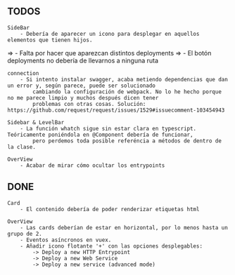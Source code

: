 TODOS
---------------------------------------------------------
    SideBar
        - Debería de aparecer un icono para desplegar en aquellos elementos que tienen hijos.
=>        - Falta por hacer que aparezcan distintos deployments
=>        - El botón deployments no debería de llevarnos a ninguna ruta
    
    connection
        - Si intento instalar swagger, acaba metiendo dependencias que dan un error y, según parece, puede ser solucionado
            cambiando la configuración de webpack. No lo he hecho porque no me parece limpio y muchos después dicen tener
            problemas con otras cosas. Solución: https://github.com/request/request/issues/1529#issuecomment-103454943

    Sidebar & LevelBar
        - La función whatch sigue sin estar clara en typescript. Teóricamente poniéndola en @Component debería de funcionar,
            pero perdemos toda posible referéncia a métodos de dentro de la clase.

    OverView
        - Acabar de mirar cómo ocultar los entrypoints

DONE
---------------------------------------------------------
    Card
        - El contenido debería de poder renderizar etiquetas html

    OverView
        - Las cards deberían de estar en horizontal, por lo menos hasta un grupo de 2.
        - Eventos asíncronos en vuex.
        - Añadir icono flotante '+' con las opciones desplegables:
            -> Deploy a new HTTP Entrypoint
            -> Deploy a new Web Service
            -> Deploy a new service (advanced mode)


